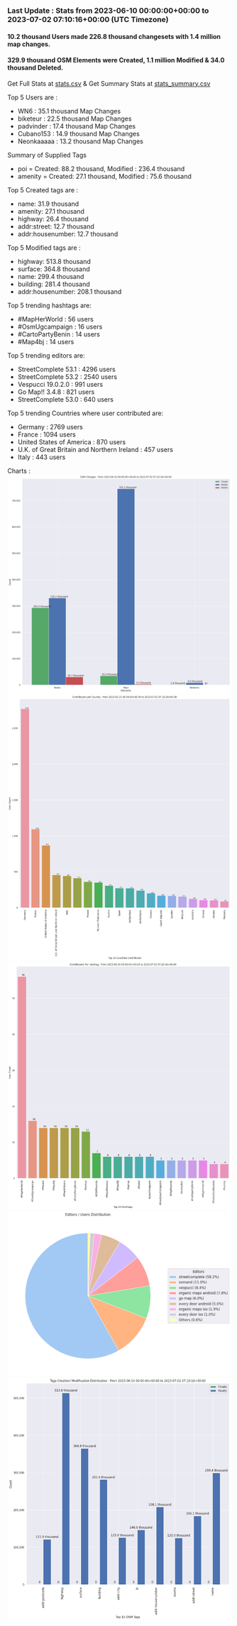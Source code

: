 ### Last Update : Stats from 2023-06-10 00:00:00+00:00 to 2023-07-02 07:10:16+00:00 (UTC Timezone)

#### 10.2 thousand Users made 226.8 thousand changesets with 1.4 million map changes.
#### 329.9 thousand OSM Elements were Created, 1.1 million Modified & 34.0 thousand Deleted.
Get Full Stats at [stats.csv](/stats/fieldmappers/Daily/stats.csv)
 & Get Summary Stats at [stats_summary.csv](/stats/fieldmappers/Daily/stats_summary.csv)

Top 5 Users are : 
- WN6 : 35.1 thousand Map Changes
- biketeur : 22.5 thousand Map Changes
- padvinder : 17.4 thousand Map Changes
- Cubano153 : 14.9 thousand Map Changes
- Neonkaaaaa : 13.2 thousand Map Changes

Summary of Supplied Tags
- poi = Created: 88.2 thousand, Modified : 236.4 thousand
- amenity = Created: 27.1 thousand, Modified : 75.6 thousand


Top 5 Created tags are :
- name: 31.9 thousand
- amenity: 27.1 thousand
- highway: 26.4 thousand
- addr:street: 12.7 thousand
- addr:housenumber: 12.7 thousand


Top 5 Modified tags are :
- highway: 513.8 thousand
- surface: 364.8 thousand
- name: 299.4 thousand
- building: 281.4 thousand
- addr:housenumber: 208.1 thousand


Top 5 trending hashtags are:
- #MapHerWorld : 56 users
- #OsmUgcampaign : 16 users
- #CartoPartyBenin : 14 users
- #Map4bj : 14 users


Top 5 trending editors are:
- StreetComplete 53.1 : 4296 users
- StreetComplete 53.2 : 2540 users
- Vespucci 19.0.2.0 : 991 users
- Go Map!! 3.4.8 : 821 users
- StreetComplete 53.0 : 640 users


Top 5 trending Countries where user contributed are:
- Germany : 2769 users
- France : 1094 users
- United States of America : 870 users
- U.K. of Great Britain and Northern Ireland : 457 users
- Italy : 443 users


 Charts : 
![Alt text](./stats_osm_changes.png) 
![Alt text](./stats_users_per_country.png) 
![Alt text](./stats_users_per_hashtag.png) 
![Alt text](./stats_editors_pie_chart.png) 
![Alt text](./stats_tags.png) 

